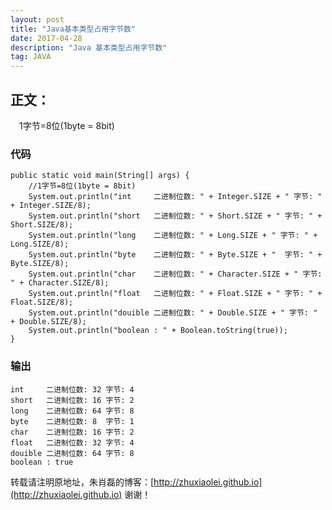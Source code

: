 ```yaml
---
layout: post
title: "Java基本类型占用字节数"
date: 2017-04-28 
description: "Java 基本类型占用字节数"
tag: JAVA 
---  
```

 
## 正文：
　1字节=8位(1byte = 8bit)

### 代码　

	public static void main(String[] args) {
		//1字节=8位(1byte = 8bit)
		System.out.println("int     二进制位数: " + Integer.SIZE + " 字节: " + Integer.SIZE/8);
		System.out.println("short   二进制位数: " + Short.SIZE + " 字节: " + Short.SIZE/8);
		System.out.println("long    二进制位数: " + Long.SIZE + " 字节: " + Long.SIZE/8);
		System.out.println("byte    二进制位数: " + Byte.SIZE + "  字节: " + Byte.SIZE/8);
		System.out.println("char    二进制位数: " + Character.SIZE + " 字节: " + Character.SIZE/8);
		System.out.println("float   二进制位数: " + Float.SIZE + " 字节: " + Float.SIZE/8);
		System.out.println("douible 二进制位数: " + Double.SIZE + " 字节: " + Double.SIZE/8);
		System.out.println("boolean : " + Boolean.toString(true));
	}

### 输出
	
	int     二进制位数: 32 字节: 4
	short   二进制位数: 16 字节: 2
	long    二进制位数: 64 字节: 8
	byte    二进制位数: 8  字节: 1
	char    二进制位数: 16 字节: 2
	float   二进制位数: 32 字节: 4
	douible 二进制位数: 64 字节: 8
	boolean : true

转载请注明原地址，朱肖磊的博客：[http://zhuxiaolei.github.io](http://zhuxiaolei.github.io) 谢谢！
